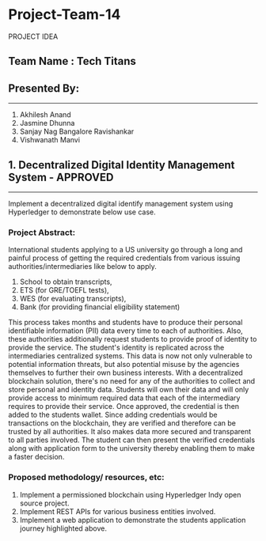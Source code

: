 # Project-Team-14
PROJECT IDEA

## Team Name : Tech Titans

## Presented By: 
--------------
1. Akhilesh Anand 
2. Jasmine Dhunna 
3. Sanjay Nag Bangalore Ravishankar
4. Vishwanath Manvi
                                                      
## 1. Decentralized Digital Identity Management System - APPROVED
--------------------------------
Implement a decentralized digital identify management system using Hyperledger to demonstrate below use case.

### Project Abstract:

International students applying to a US university go through a long and painful process of getting the required credentials from various issuing authorities/intermediaries like below to apply.

1. School to obtain transcripts,
2. ETS (for GRE/TOEFL tests), 
3. WES (for evaluating transcripts), 
4. Bank (for providing financial eligibility statement) 

This process takes months and students have to produce their personal identifiable information (PII) data every time to each of authorities. Also, these authorities additionally request students to provide proof of identity to provide the service. The student's identity is replicated across the intermediaries centralized systems. This data is now not only vulnerable to potential information threats, but also potential misuse by the agencies themselves to further their own business interests. With a decentralized blockchain solution, there's no need for any of the authorities to collect and store personal and identity data. Students will own their data and will only provide access to minimum required data that each of the intermediary requires to provide their service. Once approved, the credential is then added to the students wallet. Since adding credentials would be transactions on the blockchain, they are verified and therefore can be trusted by all authorities. It also makes data more secured and transparent to all parties involved. The student can then present the verified credentials along with application form to the university thereby enabling them to make a faster decision.

### Proposed methodology/ resources, etc:
1. Implement a permissioned blockchain using Hyperledger Indy open source project. 
2. Implement REST APIs for various business entities involved.
3. Implement a web application to demonstrate the students application journey highlighted above.
